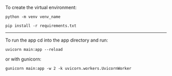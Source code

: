 
To create the virtual environment:

`python -m venv venv_name`

`pip install -r requirements.txt`

---

To run the app cd into the app directory and run:

`uvicorn main:app --reload`

or with gunicorn:

`gunicorn main:app -w 2 -k uvicorn.workers.UvicornWorker`

